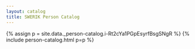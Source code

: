 ```yaml
---
layout: catalog
title: SWERIK Person Catalog
---
```

{% assign p = site.data._person-catalog.i-Rt2cYa1PGpEsyrfBsgSNgR %}
{% include person-catalog.html p=p %}

